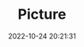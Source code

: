 ---
weight: 1
images:
- /images/edited/147.jpeg
title: Picture
date: 2022-10-24 20:21:31
tags: [luminarneo,work,ilce7m3,sheep]
---